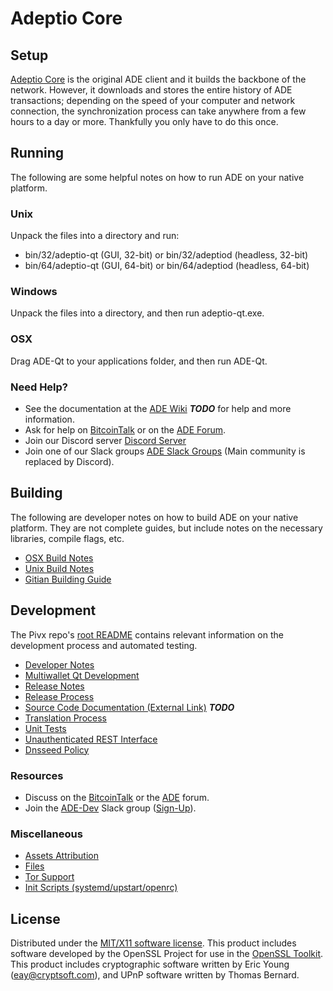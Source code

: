 Adeptio Core
=====================

Setup
---------------------
[Adeptio Core](http://adeptio.org/wallet) is the original ADE client and it builds the backbone of the network. However, it downloads and stores the entire history of ADE transactions; depending on the speed of your computer and network connection, the synchronization process can take anywhere from a few hours to a day or more. Thankfully you only have to do this once.

Running
---------------------
The following are some helpful notes on how to run ADE on your native platform.

### Unix

Unpack the files into a directory and run:

- bin/32/adeptio-qt (GUI, 32-bit) or bin/32/adeptiod (headless, 32-bit)
- bin/64/adeptio-qt (GUI, 64-bit) or bin/64/adeptiod (headless, 64-bit)

### Windows

Unpack the files into a directory, and then run adeptio-qt.exe.

### OSX

Drag ADE-Qt to your applications folder, and then run ADE-Qt.

### Need Help?

* See the documentation at the [ADE Wiki](https://en.bitcoin.it/wiki/Main_Page) ***TODO***
for help and more information.
* Ask for help on [BitcoinTalk](https://bitcointalk.org/index.php?topic=1262920.0) or on the [ADE Forum](http://forum.adeptio.org/).
* Join our Discord server [Discord Server](https://discord.adeptio.org)
* Join one of our Slack groups [ADE Slack Groups](https://adeptio.org/slack-logins/) (Main community is replaced by Discord).

Building
---------------------
The following are developer notes on how to build ADE on your native platform. They are not complete guides, but include notes on the necessary libraries, compile flags, etc.

- [OSX Build Notes](build-osx.md)
- [Unix Build Notes](build-unix.md)
- [Gitian Building Guide](gitian-building.md)

Development
---------------------
The Pivx repo's [root README](https://github.com/ADE-Project/ADE/blob/master/README.md) contains relevant information on the development process and automated testing.

- [Developer Notes](developer-notes.md)
- [Multiwallet Qt Development](multiwallet-qt.md)
- [Release Notes](release-notes.md)
- [Release Process](release-process.md)
- [Source Code Documentation (External Link)](https://dev.visucore.com/bitcoin/doxygen/) ***TODO***
- [Translation Process](translation_process.md)
- [Unit Tests](unit-tests.md)
- [Unauthenticated REST Interface](REST-interface.md)
- [Dnsseed Policy](dnsseed-policy.md)

### Resources

* Discuss on the [BitcoinTalk](https://bitcointalk.org/index.php?topic=1262920.0) or the [ADE](http://forum.adeptio.org/) forum.
* Join the [ADE-Dev](https://adeptio-dev.slack.com/) Slack group ([Sign-Up](https://adeptio-dev.herokuapp.com/)).

### Miscellaneous
- [Assets Attribution](assets-attribution.md)
- [Files](files.md)
- [Tor Support](tor.md)
- [Init Scripts (systemd/upstart/openrc)](init.md)

License
---------------------
Distributed under the [MIT/X11 software license](http://www.opensource.org/licenses/mit-license.php).
This product includes software developed by the OpenSSL Project for use in the [OpenSSL Toolkit](https://www.openssl.org/). This product includes
cryptographic software written by Eric Young ([eay@cryptsoft.com](mailto:eay@cryptsoft.com)), and UPnP software written by Thomas Bernard.
